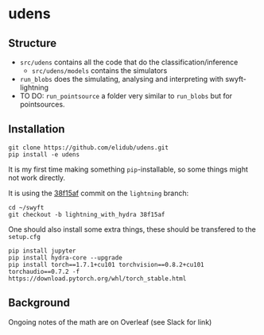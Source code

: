 # udens

## Structure
- `src/udens` contains all the code that do the classification/inference
  - `src/udens/models` contains the simulators
- `run_blobs` does the simulating, analysing and interpreting with swyft-lightning
- TO DO: `run_pointsource` a folder very similar to `run_blobs` but for pointsources.

## Installation
```
git clone https://github.com/elidub/udens.git
pip install -e udens
```
It is my first time making something `pip`-installable, so some things might not work directly.

It is using the [38f15af](https://github.com/undark-lab/swyft/commit/38f15aff59d4ad8378226e1acf9561f21773d453) commit on the `lightning` branch:
```
cd ~/swyft
git checkout -b lightning_with_hydra 38f15af
```

One should also install some extra things, these should be transfered to the `setup.cfg`
```
pip install jupyter
pip install hydra-core --upgrade
pip install torch==1.7.1+cu101 torchvision==0.8.2+cu101 torchaudio==0.7.2 -f https://download.pytorch.org/whl/torch_stable.html
```

## Background
Ongoing notes of the math are on Overleaf (see Slack for link)


